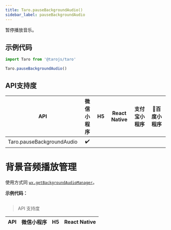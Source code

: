 ```yaml
---
title: Taro.pauseBackgroundAudio()
sidebar_label: pauseBackgroundAudio
---
```



暂停播放音乐。

## 示例代码

```jsx
import Taro from '@tarojs/taro'

Taro.pauseBackgroundAudio()
```



## API支持度


| API | 微信小程序 | H5 | React Native | 支付宝小程序 | 百度小程序 |
| :-: | :-: | :-: | :-: | :-: | :-: |
| Taro.pauseBackgroundAudio | ✔️ |  |  |

# 背景音频播放管理


使用方式同 [`wx.getBackgroundAudioManager`](https://developers.weixin.qq.com/miniprogram/dev/api/wx.getBackgroundAudioManager.html)。

**示例代码：**

```jsx

```

> API 支持度

| API | 微信小程序 | H5 | React Native |
| :-: | :-: | :-: | :-: |

